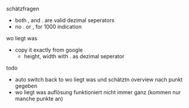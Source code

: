 schätzfragen
  - both , and . are valid dezimal seperators 
  - no . or , for 1000 indication

wo liegt was
  - copy it exactly from google
    - height, width with . as dezimal seperator

todo
  - auto switch back to wo liegt was und schätztn overview nach punkt gegeben
  - wo liegt was auflösung funktioniert nicht immer ganz (kommen nur manche punkte an)
